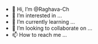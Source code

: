 - 👋 Hi, I’m @Raghava-Ch
- 👀 I’m interested in ...
- 🌱 I’m currently learning ...
- 💞️ I’m looking to collaborate on ...
- 📫 How to reach me ...

<!---
PS1="
\0
33
[
0
;
33
m
\033[0;33m
\033[0;33m\u
\0
33
[
0
m
\033[0m
\033[0m@
\0
33
[
0
;
32
m
\033[0;32m
\033[0;32m\h
\0
33
[
0
m
\033[0m
\033[0m:
\0
33
[
0
;
34
m
\033[0;34m
\033[0;34m\w
\0
33
[
0
m
\033[0m
\033[0m$ "
Raghava-Ch/Raghava-Ch is a ✨ special ✨ repository because its `README.md` (this file) appears on your GitHub profile.
You can click the Preview link to take a look at your changes.
--->
